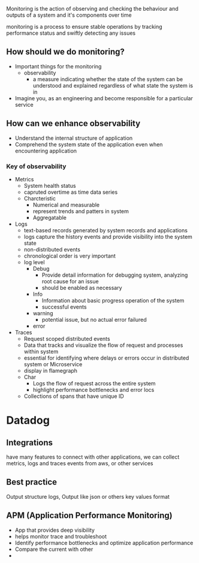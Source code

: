 
Monitoring is the action of observing and checking the behaviour and outputs of a system and it's components over time

monitoring is a process to ensure stable operations by tracking performance status and swiftly detecting any issues

## How should we do monitoring?

- Important things for the monitoring
 	- observability
  		- a measure indicating whether the state of the system can be understood and explained regardless of what state the system is in
- Imagine you, as an engineering and become responsible for a particular service

## How can we enhance observability

- Understand the internal structure of application
- Comprehend the system state of the application even when encountering application

### Key of observability

- Metrics
 	- System health status
 	- capruted overtime as time data series
 	- Charcteristic
  		- Numerical and measurable
  		- represent trends and patters in system
  		- Aggregatable
- Logs
 	- text-based records generated by system records and applications
 	- logs capture the history events and provide visibility into the system state
 	- non-distributed events
 	- chronological order is very important
 	- log level
  		- Debug
   			- Provide detail information for debugging system, analyzing root cause for an issue
   			- should be enabled as necessary
  		- Info
   			- Information about basic progress operation of the system
   			- successful events
  		- warning
   			- potential issue, but no actual error failured
  		- error
- Traces
 	- Request scoped distributed events
 	- Data that tracks and visualize the flow of request and processes within system
 	- essential for identifying where delays or errors occur in distributed system or Microservice
 	- display in flamegraph
 	- Char
  		- Logs the flow of request across the entire system
  		- highlight performance bottlenecks and error locs
 	- Collections of spans that have unique ID

# Datadog

## Integrations

have many features to connect with other applications, we can collect metrics, logs and traces events from aws, or other services

## Best practice

 Output structure logs, Output like json or others key values format

## APM (Application Performance Monitoring)

- App that provides deep visibility
- helps monitor trace and troubleshoot
- Identify performance bottlenecks and optimize application performance
- Compare the current with other
-


